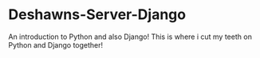 # Deshawns-Server-Django
An introduction to Python and also Django! This is where i cut my teeth on Python and Django together! 
